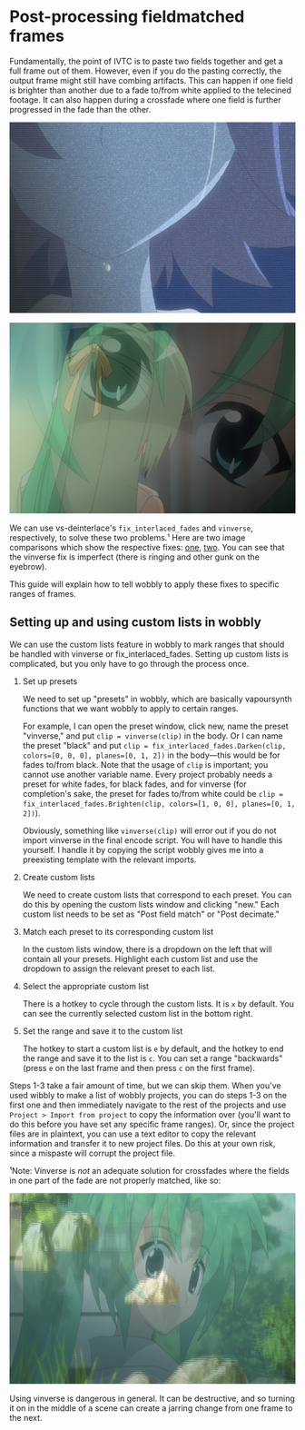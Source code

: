 # Post-processing fieldmatched frames

Fundamentally, the point of IVTC is to paste two fields together and get a full
frame out of them. However, even if you do the pasting correctly, the output
frame might still have combing artifacts. This can happen if one field is
brighter than another due to a fade to/from white applied to the telecined
footage. It can also happen during a crossfade where one field is further
progressed in the fade than the other.

![Example of interlaced fade](imgs/example_of_interlaced_fade.png)

![Example of a crossfade](imgs/example_of_crossfade.png)

We can use vs-deinterlace's `fix_interlaced_fades` and `vinverse`,
respectively, to solve these two problems.¹ Here are two image comparisons
which show the respective fixes: [one](https://slow.pics/c/wVFUpLi5), [two](https://slow.pics/c/2lDZ2Jo3).
You can see that the vinverse fix is imperfect
(there is ringing and other gunk on the eyebrow).

This guide will explain how to tell wobbly to apply these fixes to specific
ranges of frames.

## Setting up and using custom lists in wobbly

We can use the custom lists feature in wobbly to mark ranges that should be
handled with vinverse or fix_interlaced_fades. Setting up custom lists is
complicated, but you only have to go through the process once.

1. Set up presets

   We need to set up "presets" in wobbly, which are basically vapoursynth
   functions that we want wobbly to apply to certain ranges.

   For example, I can open the preset window, click new, name the preset "vinverse,"
   and put `clip = vinverse(clip)` in the body. Or I can name the preset "black"
   and put `clip = fix_interlaced_fades.Darken(clip, colors=[0, 0, 0], planes=[0, 1, 2])`
   in the body—this would be for fades to/from black. Note that the usage
   of `clip` is important; you cannot use another variable name. Every
   project probably needs a preset for white fades, for black fades, and for
   vinverse (for completion's sake, the preset for fades to/from white could be
   `clip = fix_interlaced_fades.Brighten(clip, colors=[1, 0, 0], planes=[0, 1, 2])`).

   Obviously, something like `vinverse(clip)` will error out if you do not import
   vinverse in the final encode script. You will have to handle this yourself. I
   handle it by copying the script wobbly gives me into a preexisting template
   with the relevant imports.

2. Create custom lists

   We need to create custom lists that correspond to each preset. You can do this
   by opening the custom lists window and clicking "new." Each custom list needs
   to be set as "Post field match" or "Post decimate."

3. Match each preset to its corresponding custom list

   In the custom lists window, there is a dropdown on the left that will contain
   all your presets. Highlight each custom list and use the dropdown to assign the
   relevant preset to each list.

4. Select the appropriate custom list

   There is a hotkey to cycle through the custom lists. It is `x` by default. You
   can see the currently selected custom list in the bottom right.

5. Set the range and save it to the custom list

   The hotkey to start a custom list is `e` by default, and the hotkey to end the
   range and save it to the list is `c`. You can set a range "backwards" (press `e`
   on the last frame and then press `c` on the first frame).

Steps 1-3 take a fair amount of time, but we can skip them. When you've used
wibbly to make a list of wobbly projects, you can do steps 1-3 on the first one
and then immediately navigate to the rest of the projects and use
`Project > Import from project` to copy the information over (you'll want to do
this before you have set any specific frame ranges). Or, since the project files
are in plaintext, you can use a text editor to copy the relevant information and
transfer it to new project files. Do this at your own risk, since a mispaste
will corrupt the project file.

¹Note: Vinverse is *not* an adequate solution for crossfades where the fields
in one part of the fade are not properly matched, like so:

![Example of improperly matched crossfade](imgs/crossfade_improperly_matched.png)

Using vinverse is dangerous in general. It can be destructive, and so turning
it on in the middle of a scene can create a jarring change from one frame to
the next.
